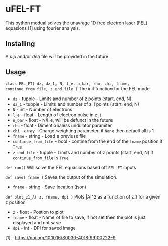 # uFEL-FT

This python modual solves the unavrage 1D free electron laser (FEL) equasions [1] using fourier analysis.

## Installing
A _pip_ and/or _deb_ file will be provided in the future.

## Usage

```class FEL_FT( dz, dz_1, N, l_e, n_bar, rho, chi, fname, continue_from_file, z_end_file )```
The init function for the FEL model
 * ```dz``` - tupple - Limits and number of z points (start, end, N)
 * ```dz_1``` - tupple - Limits and number of z_1 points (start, end, N)
 * ```N``` - int - Number of electrons
 * ```l_e``` - float - Length of electron pulse in ```z_1```
 * ```n_bar``` - float - N/l_e, will be defunct in the future
 * ```rho``` - float - Dimentionaless undulator paramiter
 * ```chi``` - array - Charge weighting parameter, if ```None``` then default all is 1
 * ```fname``` - string - Load a previuse file
 * ```continue_from_file``` - bool - contine from the end of the ```fname``` position if ```True```
 * ```z_end_file``` - tupple - Limits and number of z points (start, end, N) if ```continue_from_file``` is ```True```

```def run()```
Will solve the FEL equasions based off ```FEL_FT``` inputs

```def save( fname )```
Saves the output of the simulation.
 * ```fname``` - string - Save location (json)

```def plot_z1_A( z, fname, dpi )```
Plots |A|^2 as a function of z_1 for a given z position
 * ```z``` - float - Postion to plot
 * ```fname``` - float - Name of file to save, if not set then the plot is just displayed and not save
 * ```dpi``` - int - DPI for saved image

[1] - https://doi.org/10.1016/S0030-4018(99)00222-9 

